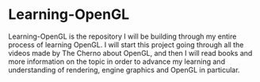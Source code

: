 # Learning-OpenGL
Learning-OpenGL is the repository I will be building through my entire process of learning OpenGL. I will start this project going through all the videos made by The Cherno about OpenGL, and then I will read books and more information on the topic in order to advance my learning and understanding of rendering, engine graphics and OpenGL in particular.
